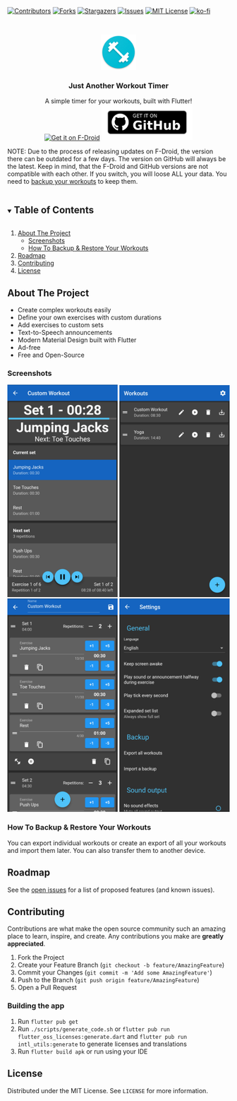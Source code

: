 <!-- PROJECT SHIELDS -->
[![Contributors][contributors-shield]][contributors-url]
[![Forks][forks-shield]][forks-url]
[![Stargazers][stars-shield]][stars-url]
[![Issues][issues-shield]][issues-url]
[![MIT License][license-shield]][license-url]
[![ko-fi](https://ko-fi.com/img/githubbutton_sm.svg)](https://ko-fi.com/X8X8827HU)


<!-- PROJECT LOGO -->
<br />
<p align="center">
  <a href="https://github.com/blockbasti/just_another_workout_timer">
    <img src="/assets/ic_launcher.png" alt="Logo" width="80" height="80">
  </a>

  <h3 align="center">Just Another Workout Timer</h3>

  <p align="center">
    A simple timer for your workouts, built with Flutter!
    <br />
    <a href="https://f-droid.org/packages/com.blockbasti.justanotherworkouttimer">
        <img src="https://fdroid.gitlab.io/artwork/badge/get-it-on.png"
        alt="Get it on F-Droid"
             height="80"></a>
    <a href="https://github.com/blockbasti/just_another_workout_timer/releases/latest">
        <img src="/assets/get-it-on-github.png"
        alt="Get it on GitHub"
             height="80"></a>
    <br />
      <p>
        NOTE: Due to the process of releasing updates on F-Droid, the version there can be outdated for a few days.
        The version on GitHub will always be the latest. Keep in mind, that the F-Droid and GitHub versions are not compatible with each other.
        If you switch, you will loose ALL your data. You need to  <a href="#how-to-backup--restore-your-workouts">backup your workouts</a> to keep them.
      </p>


<!-- TABLE OF CONTENTS -->
<details open="open">
  <summary><h2 style="display: inline-block">Table of Contents</h2></summary>
  <ol>
    <li>
      <a href="#about-the-project">About The Project</a>
      <ul>
        <li><a href="#screenshots">Screenshots</a></li>
		<li><a href="#how-to-backup--restore-your-workouts">How To Backup & Restore Your Workouts</a></li>
      </ul>
    </li>
    <li><a href="#roadmap">Roadmap</a></li>
    <li><a href="#contributing">Contributing</a></li>
    <li><a href="#license">License</a></li>
  </ol>
</details>

<!-- ABOUT THE PROJECT -->
## About The Project

* Create complex workouts easily
* Define your own exercises with custom durations
* Add exercises to custom sets
* Text-to-Speech announcements
* Modern Material Design built with Flutter
* Ad-free
* Free and Open-Source

### Screenshots

<img src="/fastlane/metadata/android/en-US/images/phoneScreenshots/1.jpg" alt="Workout Screen" width="250">
<img src="/fastlane/metadata/android/en-US/images/phoneScreenshots/2.jpg" alt="Home Screen" width="250">
<img src="/fastlane/metadata/android/en-US/images/phoneScreenshots/3.jpg" alt="Builder Screen" width="250">
<img src="/fastlane/metadata/android/en-US/images/phoneScreenshots/4.jpg" alt="Settings Screen" width="250">

### How To Backup & Restore Your Workouts
You can export individual workouts or create an export of all your workouts and import them later. You can also transfer them to another device.

<!-- ROADMAP -->
## Roadmap

See the [open issues](https://github.com/blockbasti/just_another_workout_timer/issues) for a list of proposed features (and known issues).

<!-- CONTRIBUTING -->
## Contributing

Contributions are what make the open source community such an amazing place to learn, inspire, and create. Any contributions you make are **greatly appreciated**.

1. Fork the Project
2. Create your Feature Branch (`git checkout -b feature/AmazingFeature`)
3. Commit your Changes (`git commit -m 'Add some AmazingFeature'`)
4. Push to the Branch (`git push origin feature/AmazingFeature`)
5. Open a Pull Request

### Building the app

1. Run `flutter pub get`
2. Run `./scripts/generate_code.sh` or 
`flutter pub run flutter_oss_licenses:generate.dart` and
`flutter pub run intl_utils:generate` to generate licenses and translations
3. Run `flutter build apk` or run using your IDE

<!-- LICENSE -->
## License

Distributed under the MIT License. See `LICENSE` for more information.

<!-- MARKDOWN LINKS & IMAGES -->
<!-- https://www.markdownguide.org/basic-syntax/#reference-style-links -->
[contributors-shield]: https://img.shields.io/github/contributors/blockbasti/just_another_workout_timer.svg?style=for-the-badge
[contributors-url]: https://github.com/blockbasti/just_another_workout_timer/graphs/contributors
[forks-shield]: https://img.shields.io/github/forks/blockbasti/just_another_workout_timer.svg?style=for-the-badge
[forks-url]: https://github.com/blockbasti/just_another_workout_timer/network/members
[stars-shield]: https://img.shields.io/github/stars/blockbasti/just_another_workout_timer.svg?style=for-the-badge
[stars-url]: https://github.com/blockbasti/just_another_workout_timer/stargazers
[issues-shield]: https://img.shields.io/github/issues/blockbasti/just_another_workout_timer.svg?style=for-the-badge
[issues-url]: https://github.com/blockbasti/just_another_workout_timer/issues
[license-shield]: https://img.shields.io/github/license/blockbasti/just_another_workout_timer.svg?style=for-the-badge
[license-url]: https://github.com/blockbasti/just_another_workout_timer/blob/master/LICENSE
